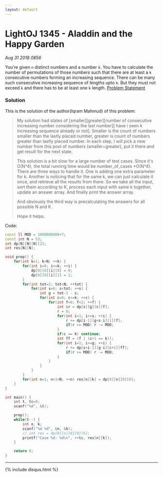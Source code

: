 ```yaml
---
layout: default
---
```


# LightOJ 1345 - Aladdin and the Happy Garden
_Aug 31 2018 0856_

You're given `n` distinct numbers and a number `k`. You have to calculate the number of permutations of those numbers such that there are at least a `k` consecutive numbers forming an increasing sequence. There can be many such consecutive increasing sequence of lengths upto `k`. But they must not exceed `k` and there has to be at least one `k` length. [Problem Statement](http://lightoj.com/volume_showproblem.php?problem=1345)

### Solution

This is the solution of the author(Iqram Mahmud) of this problem:
> My solution had states of [smaller][greater][number of consecutive increasing number considering the last number][ have i seen k increasing sequence already or not]. Smaller is the count of numbers smaller than the lastly placed number, greater is count of numbers greater than lastly placed number. In each step, I will pick a new number from this pool of numbers (smaller+greater), put it there and get result for the next state.
> 
> This solution is a bit slow for a large number of test cases. Since it's O(N^4), the total running time would be number_of_cases *O(N^4). There are three ways to handle it. One is adding one extra parameter for k. Another is noticing that for the same k, we can just calculate it once, and retrieve all the results from there. So we take all the input, sort them according to K, process each input with same k together, update an answer array. And finally print the answer array.
> 
> And obviously the third way is precalculating the answers for all possible N and K.
> 
> Hope it helps.

Code:
```cpp
const ll MOD = 1000000000+7;
const int N = 53;
int dp[N][N][N][2];
int res[N][N];

void prep() {
	for(int k=1; k<N; ++k) {
		for(int i=0; i<=k; ++i) {
			dp[0][0][i][0] = 0;
			dp[0][0][i][1] = 1;
		}
		for(int tot=2; tot<N; ++tot) {
			for(int s=0; s<tot; ++s) {
				int g = tot-1 - s;
				for(int c=0; c<=k; ++c) {
					for(int f=0; f<2; ++f) {
						int &r = dp[s][g][c][f];
						r = 0;
						for(int i=1; i<=s; ++i) {
							r += dp[i-1][g+s-i][1][f];
							if(r >= MOD) r -= MOD;
						}
						if(c == k) continue;
						int ff = (f | (c+1 == k));
						for(int i=1; i<=g; ++i) {
							r += dp[s+i-1][g-i][c+1][ff];
							if(r >= MOD) r -= MOD;
						}
					}
				}
			}
		}
		for(int n=1; n+1<N; ++n) res[n][k] = dp[0][n][0][0];
	}
}

int main() {
	int t, tc=0;
	scanf("%d", &t);

	prep();
	while(t--) {
		int n, k;
		scanf("%d %d", &n, &k);
		// int res = dp[0][n][0][0][k];
		printf("Case %d: %d\n", ++tc, res[n][k]);
	}

	return 0;
}
```

***

{% include disqus.html %}
